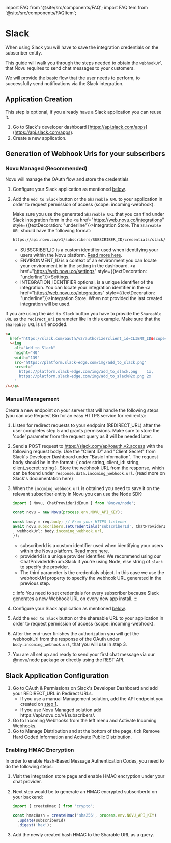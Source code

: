 import FAQ from '@site/src/components/FAQ';
import FAQItem from '@site/src/components/FAQItem';

# Slack

When using Slack you will have to save the integration credentials on the subscriber entity.

This guide will walk you through the steps needed to obtain the `webhookUrl` that Novu requires to send chat messages to your customers.

We will provide the basic flow that the user needs to perform, to successfully send notifications via the Slack integration.

## Application Creation

This step is optional, if you already have a Slack application you can reuse it.

1. Go to Slack's developer dashboard [https://api.slack.com/apps](https://api.slack.com/apps).
2. Create a new application.

## Generation of Webhook Urls for your subscribers

### Novu Managed (Recommended)

Novu will manage the OAuth flow and store the credentials

1. Configure your Slack application as mentioned [below](/channels/chat/slack#slack-application-configuration).
2. Add the `Add to Slack` button or the `Shareable URL` to your application in order to request permission of access (scope: incoming-webhook).

   Make sure you use the generated `Shareable URL` that you can find under Slack integration form in the <a href="https://web.novu.co/integrations" style={{textDecoration: "underline"}}>Integration Store</a>.
   The `Shareable URL` should have the following format:

   ```bash
   https://api.novu.co/v1/subscribers/SUBSCRIBER_ID/credentials/slack/oauth?environmentId=ENVIRONMENT_ID&integrationIdentifier=INTEGRATION_IDENTIFIER.
   ```

   - SUBSCRIBER_ID is a custom identifier used when identifying your users within the Novu platform. [Read more here](/platform/subscribers). <br/>
   - ENVIRONMENT_ID is a context of an environment you can locate your environment id in the setting in the dashboard. <a href="https://web.novu.co/settings" style={{textDecoration: "underline"}}>Settings</a>.
     <br/>
   - INTEGRATION_IDENTIFIER optional, is a unique identifier of the integration. You can locate your integration identifier in the <a href="https://web.novu.co/integrations" style={{textDecoration: "underline"}}>Integration Store</a>. When not provided the last created integration will be used.

If you are using the `Add to Slack` button you have to provide the `Shareable URL` as the `redirect_uri` parameter like in this example. Make sure that the `Shareable URL` is url encoded.

```html
<a
  href="https://slack.com/oauth/v2/authorize?client_id=CLIENT_ID&scope=incoming-webhook&user_scope=&redirect_uri=https%3A%2F%2Fapi.novu.co%2Fv1%2Fsubscribers%2FSUBSCRIBER_ID%2Fcredentials%2Fslack%2Foauth%3FenvironmentId%3DENVIRONMENT_ID%26integrationIdentifier%3DINTEGRATION_IDENTIFIER"
  ><img
    alt="Add to Slack"
    height="40"
    width="139"
    src="https://platform.slack-edge.com/img/add_to_slack.png"
    srcset="
      https://platform.slack-edge.com/img/add_to_slack.png    1x,
      https://platform.slack-edge.com/img/add_to_slack@2x.png 2x
    "
/></a>
```

### Manual Management

<FAQ>
<FAQItem title="Instructions on configuring https server">

Create a new endpoint on your server that will handle the following steps (you can use Request Bin for an easy HTTPS service for redirects):

1. Listen for redirect requests to your endpoint (REDIRECT_URL) after the user completes step 5 and grants permissions. Make sure to store the 'code' parameter from the request query as it will be needed later.
2. Send a POST request to <https://slack.com/api/oauth.v2.access> with the following request body:
   Use the "Client ID" and "Client Secret" from Slack's Developer Dashboard under "Basic Information". The request body should be in the format: { code: string, client_id: string, client_secret: string }.
   Store the webhook URL from the response, which can be found under `response.data.incoming_webhook.url`.
   (read more on Slack's documentation here)
3. When the `incoming_webhook.url` is obtained you need to save it on the relevant subscriber entity in Novu you can use the Node SDK:

   ```typescript
   import { Novu, ChatProviderIdEnum } from '@novu/node';

   const novu = new Novu(process.env.NOVU_API_KEY);

   const body = req.body; // From your HTTPS listener
   await novu.subscribers.setCredentials('subscriberId', ChatProviderIdEnum., {
     webhookUrl: body.incoming_webhook.url,
   });
   ```

   - subscriberId is a custom identifier used when identifying your users within the Novu platform. [Read more here](/platform/subscribers).
   - providerId is a unique provider identifier. We recommend using our ChatProviderIdEnum.Slack if you're using Node, else string of `slack` to specify the provider.
   - The third parameter is the credentials object. In this case we use the webhookUrl property to specify the webhook URL generated in the previous step.

   :::info
   You need to set credentials for every subscriber because Slack generates a new Webhook URL on every new app install.
   :::

4. Configure your Slack application as mentioned [below](/channels/chat/slack#slack-application-configuration).
5. Add the `Add to Slack` button or the shareable URL to your application in order to request permission of access (scope: incoming-webhook).
6. After the end-user finishes the authorization you will get the webhookUrl from the response of the OAuth under `body.incoming_webhook.url`, that you will use in step 3.
7. You are all set up and ready to send your first chat message via our @novu/node package or directly using the REST API.

</FAQItem>
</FAQ>

## Slack Application Configuration

1. Go to OAuth & Permissions on Slack's Developer Dashboard and add your REDIRECT_URL in Redirect URLs.
   - If you use a manual Management solution, add the API endpoint you created on [step 1](/channels/chat/slack#manual-manage).
   - If you use Novu Managed solution add https:<span/>//api.novu.co/v1/subscribers/.
2. Go to Incoming Webhooks from the left menu and Activate Incoming Webhooks.
3. Go to Manage Distribution and at the bottom of the page, tick Remove Hard Coded Information and Activate Public Distribution.

### Enabling HMAC Encryption

In order to enable Hash-Based Message Authentication Codes, you need to do the following steps:

1. Visit the integration store page and enable HMAC encryption under your chat provider.
2. Next step would be to generate an HMAC encrypted subscriberId on your backend:

   ```ts
   import { createHmac } from 'crypto';

   const hmacHash = createHmac('sha256', process.env.NOVU_API_KEY)
     .update(subscriberId)
     .digest('hex');
   ```

3. Add the newly created hash HMAC to the Sharable URL as a query.
